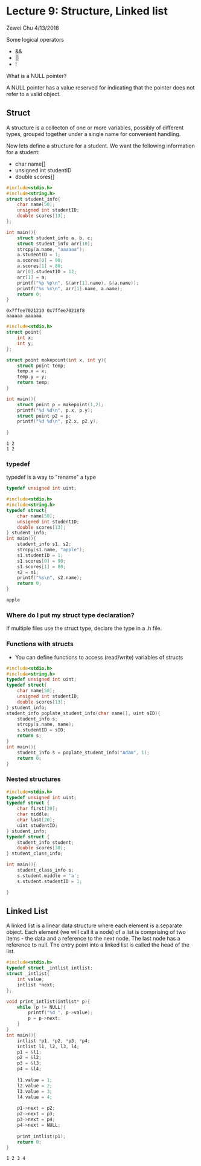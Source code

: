 
# Lecture 9: Structure, Linked list
Zewei Chu 4/13/2018

Some logical operators

- &&
- || 
- !

What is a NULL pointer?

A NULL pointer has a value reserved for indicating that the pointer does not refer to a valid object.

## Struct
A structure is a collecton of one or more variables, possibly of different types, grouped together under a single name for convenient handling. 

Now lets define a structure for a student. We want the following information for a student:
- char name\[\]
- unsigned int studentID
- double scores\[\]


```c
#include<stdio.h>
#include<string.h>
struct student_info{
    char name[50];
    unsigned int studentID;
    double scores[13];
};

int main(){
    struct student_info a, b, c;
    struct student_info arr[10];
    strcpy(a.name, "aaaaaa");
    a.studentID = 1;
    a.scores[0] = 90;
    a.scores[1] = 80;
    arr[0].studentID = 12;
    arr[1] = a;
    printf("%p %p\n", &(arr[1].name), &(a.name));
    printf("%s %s\n", arr[1].name, a.name);
    return 0;
}
```

    0x7ffee7021210 0x7ffee70218f8
    aaaaaa aaaaaa



```c
#include<stdio.h>
struct point{
    int x;
    int y;
};

struct point makepoint(int x, int y){
    struct point temp;
    temp.x = x;
    temp.y = y;
    return temp;
}

int main(){
    struct point p = makepoint(1,2);
    printf("%d %d\n", p.x, p.y);
    struct point p2 = p;
    printf("%d %d\n", p2.x, p2.y);
    
}
```

    1 2
    1 2


### typedef
typedef is a way to "rename" a type


```c
typedef unsigned int uint;
```


```c
#include<stdio.h>
#include<string.h>
typedef struct{
    char name[50];
    unsigned int studentID;
    double scores[13];
} student_info;
int main(){
    student_info s1, s2;
    strcpy(s1.name, "apple");
    s1.studentID = 1;
    s1.scores[0] = 90;
    s1.scores[1] = 80;
    s2 = s1;
    printf("%s\n", s2.name);
    return 0;
}
```

    apple


### Where do I put my struct type declaration?
If multiple files use the struct type, declare the type in a .h file. 

### Functions with structs
- You can define functions to access (read/write) variables of structs


```c
#include<stdio.h>
#include<string.h>
typedef unsigned int uint;
typedef struct{
    char name[50];
    unsigned int studentID;
    double scores[13];
} student_info;
student_info poplate_student_info(char name[], uint sID){
    student_info s;
    strcpy(s.name, name);
    s.studentID = sID;
    return s;
}
int main(){
    student_info s = poplate_student_info("Adam", 1);
    return 0;
}
```

### Nested structures


```c
#include<stdio.h>
typedef unsigned int uint;
typedef struct {
    char first[20];
    char middle;
    char last[20];
    uint studentID;
} student_info;
typedef struct {
    student_info student;
    double scores[30];
} student_class_info;

int main(){
    student_class_info s;
    s.student.middle = 'a';
    s.student.studentID = 1;

}
```

## Linked List

A linked list is a linear data structure where each element is a separate object. Each element (we will call it a node) of a list is comprising of two items - the data and a reference to the next node. The last node has a reference to null. The entry point into a linked list is called the head of the list.


```c
#include<stdio.h>
typedef struct _intlist intlist;
struct _intlist{
    int value;
    intlist *next;
};

void print_intlist(intlist* p){
    while (p != NULL){
        printf("%d ", p->value);
        p = p->next;
    }
}
int main(){
    intlist *p1, *p2, *p3, *p4;
    intlist l1, l2, l3, l4;
    p1 = &l1;
    p2 = &l2;
    p3 = &l3;
    p4 = &l4;
    
    l1.value = 1;
    l2.value = 2;
    l3.value = 3;
    l4.value = 4;
    
    p1->next = p2;
    p2->next = p3;
    p3->next = p4;
    p4->next = NULL;
    
    print_intlist(p1);
    return 0;
}

```

    1 2 3 4 
